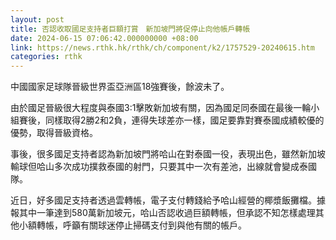 ```yaml
---
layout: post
title: 否認收取國足支持者巨額打賞　新加坡門將促停止向他帳戶轉帳
date: 2024-06-15 07:06:42.000000000 +08:00
link: https://news.rthk.hk/rthk/ch/component/k2/1757529-20240615.htm
categories: rthk
---
```


中國國家足球隊晉級世界盃亞洲區18強賽後，餘波未了。

由於國足晉級很大程度與泰國3:1擊敗新加坡有關，因為國足同泰國在最後一輪小組賽後，同樣取得2勝2和2負，連得失球差亦一樣，國足要靠對賽泰國成績較優的優勢，取得晉級資格。

事後，很多國足支持者認為新加坡門將哈山在對泰國一役，表現出色，雖然新加坡輸球但哈山多次成功撲救泰國的射門，只要其中一次有差池，出線就會變成泰國隊。

近日，好多國足支持者透過雲轉帳，電子支付轉錢給予哈山經營的椰漿飯攤檔。據報其中一筆達到580萬新加坡元，哈山否認收過巨額轉帳，但承認不知怎樣處理其他小額轉帳，呼籲有關球迷停止掃碼支付到與他有關的帳戶。
